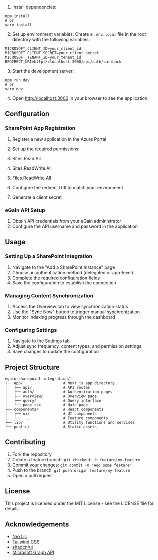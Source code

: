 

1. Install dependencies:

```shellscript
npm install
# or
yarn install
```


2. Set up environment variables:
Create a `.env.local` file in the root directory with the following variables:

```plaintext
MICROSOFT_CLIENT_ID=your_client_id
MICROSOFT_CLIENT_SECRET=your_client_secret
MICROSOFT_TENANT_ID=your_tenant_id
REDIRECT_URI=http://localhost:3000/api/auth/callback
```


3. Start the development server:

```shellscript
npm run dev
# or
yarn dev
```


4. Open [http://localhost:3000](http://localhost:3000) in your browser to see the application.


## Configuration

### SharePoint App Registration

1. Register a new application in the Azure Portal
2. Set up the required permissions:

1. Sites.Read.All
2. Sites.ReadWrite.All
3. Files.ReadWrite.All



3. Configure the redirect URI to match your environment
4. Generate a client secret


### eGain API Setup

1. Obtain API credentials from your eGain administrator
2. Configure the API username and password in the application


## Usage

### Setting Up a SharePoint Integration

1. Navigate to the "Add a SharePoint Instance" page
2. Choose an authentication method (delegated or app-level)
3. Complete the required configuration fields
4. Save the configuration to establish the connection


### Managing Content Synchronization

1. Access the Overview tab to view synchronization status
2. Use the "Sync Now" button to trigger manual synchronization
3. Monitor indexing progress through the dashboard


### Configuring Settings

1. Navigate to the Settings tab
2. Adjust sync frequency, content types, and permission settings
3. Save changes to update the configuration


## Project Structure

```
egain-sharepoint-integration/
├── app/                  # Next.js app directory
│   ├── api/              # API routes
│   ├── auth/             # Authentication pages
│   ├── overview/         # Overview page
│   ├── query/            # Query interface
│   └── page.tsx          # Main page
├── components/           # React components
│   ├── ui/               # UI components
│   └── ...               # Feature components
├── lib/                  # Utility functions and services
└── public/               # Static assets
```

## Contributing

1. Fork the repository
2. Create a feature branch: `git checkout -b feature/my-feature`
3. Commit your changes: `git commit -m 'Add some feature'`
4. Push to the branch: `git push origin feature/my-feature`
5. Open a pull request


## License

This project is licensed under the MIT License - see the LICENSE file for details.

## Acknowledgements

- [Next.js](https://nextjs.org/)
- [Tailwind CSS](https://tailwindcss.com/)
- [shadcn/ui](https://ui.shadcn.com/)
- [Microsoft Graph API](https://developer.microsoft.com/en-us/graph)


